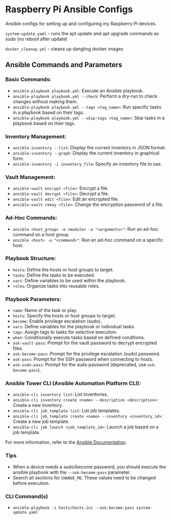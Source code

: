 # Raspberry Pi Ansible Configs
Ansible configs for setting up and configuring my Raspberry Pi devices.

`system-update.yaml` - runs the apt update and apt upgrade commands as sudo (no reboot after update)

`docker_cleanup.yml` - cleans up dangling docker images

## Ansible Commands and Parameters

### Basic Commands:
- `ansible-playbook playbook.yml`: Execute an Ansible playbook.
- `ansible-playbook playbook.yml --check`: Perform a dry-run to check changes without making them.
- `ansible-playbook playbook.yml --tags <tag_name>`: Run specific tasks in a playbook based on their tags.
- `ansible-playbook playbook.yml --skip-tags <tag_name>`: Skip tasks in a playbook based on their tags.

### Inventory Management:
- `ansible-inventory --list`: Display the current inventory in JSON format.
- `ansible-inventory --graph`: Display the current inventory in graphical form.
- `ansible-inventory -i inventory_file`: Specify an inventory file to use.

### Vault Management:
- `ansible-vault encrypt <file>`: Encrypt a file.
- `ansible-vault decrypt <file>`: Decrypt a file.
- `ansible-vault edit <file>`: Edit an encrypted file.
- `ansible-vault rekey <file>`: Change the encryption password of a file.

### Ad-Hoc Commands:
- `ansible <host_group> -m <module> -a "<arguments>"`: Run an ad-hoc command on a host group.
- `ansible <host> -a "<command>"`: Run an ad-hoc command on a specific host.

### Playbook Structure:
- `hosts`: Define the hosts or host groups to target.
- `tasks`: Define the tasks to be executed.
- `vars`: Define variables to be used within the playbook.
- `roles`: Organize tasks into reusable roles.

### Playbook Parameters:
- `name`: Name of the task or play.
- `hosts`: Specify the hosts or host groups to target.
- `become`: Enable privilege escalation (sudo).
- `vars`: Define variables for the playbook or individual tasks.
- `tags`: Assign tags to tasks for selective execution.
- `when`: Conditionally execute tasks based on defined conditions.
- `ask-vault-pass`: Prompt for the vault password to decrypt encrypted files.
- `ask-become-pass`: Prompt for the privilege escalation (sudo) password.
- `ask-pass`: Prompt for the SSH password when connecting to hosts.
- `ask-sudo-pass`: Prompt for the sudo password (deprecated, use `ask-become-pass`).

### Ansible Tower CLI (Ansible Automation Platform CLI):
- `ansible-cli inventory list`: List inventories.
- `ansible-cli inventory create <name> --description <description>`: Create a new inventory.
- `ansible-cli job_template list`: List job templates.
- `ansible-cli job_template create <name> --inventory <inventory_id>`: Create a new job template.
- `ansible-cli job launch <job_template_id>`: Launch a job based on a job template.

For more information, refer to the [Ansible Documentation](https://docs.ansible.com/).

### Tips
- When a device needs a sudo/become password, you should execute the ansible playbook with the `--ask-become-pass` parameter.
- Search all sections for `CHANGE_ME`. These values need to be changed before execution.

### CLI Command(s)
- `ansible-playbook -i hosts/hosts.ini --ask-become-pass system-update.yaml`

